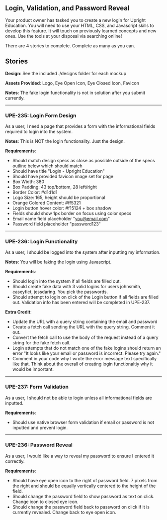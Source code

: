 ## Login, Validation, and Password Reveal

Your product owner has tasked you to create a new login for Upright Education. You will need to use your HTML, CSS, and Javascript skills to develop this feature. It will touch on previously learned concepts and new ones. Use the tools at your disposal via searching online!

There are 4 stories to complete. Complete as many as you can.

## Stories

**Design**: See the included ./designs folder for each mockup

**Assets Provided**: Logo, Eye Open Icon, Eye Closed Icon, Favicon

**Notes**: The fake login functionality is not in solution after you submit currently.

---

### UPE-235: Login Form Design

As a user, I need a page that provides a form with the informational fields required to login into the system.

**Notes**: This is NOT the login functionality. Just the design.

**Requirements**:
- Should match design specs as close as possible outside of the specs outline below which should match
- Should have title "Login - Upright Education"
- Should have provided favicon image set for page
- Box Width: 380
- Box Padding: 43 top/bottom, 28 left/right
- Border Color: #d1d1d1
- Logo Size: 165, height should be proportional
- Orange Colored Content: #ff5321
- Login button hover color: #f15124 + box shadow
- Fields should show 1px border on focus using color specs
- Email name field placeholder "you@email.com"
- Password field placeholder "password123"

---

### UPE-236: Login Functionality

As a user, I should be logged into the system after inputting my information.

**Notes**: You will be faking the login using Javascript.

**Requirements**:
- Should login into the system if all fields are filled out.
- Should create fake data with 3 valid logins for users johnsmith, caseyfict, jessdaring. You pick the passwords.
- Should attempt to login on click of the Login button if all fields are filled out. Validation info has been entered will be completed in UPE-237.

**Extra Credit**:
- Update the URL with a query string containing the email and password
- Create a fetch call sending the URL with the query string. Comment it out.
- Convert the fetch call to use the body of the request instead of a query string for the fake fetch call.
- Login attempts that do not match one of the fake logins should return an error "It looks like your email or password is incorrect. Please try again."
- Comment in your code why I wrote the error message text specifically like that. Think about the overall of creating login functionaltiy why it would be important.

---

### UPE-237: Form Validation

As a user, I should not be able to login unless all informational fields are inputted.

**Requirements**:
- Should use native browser form validation if email or password is not inputted and prevent login.

---

### UPE-236: Password Reveal

As a user, I would like a way to reveal my password to ensure I entered it correctly.

**Requirements**:
- Should have eye open icon to the right of password field. 7 pixels from the right and should be equally vertically centered to the height of the field.
- Should change the password field to show password as text on click. Change icon to closed eye icon.
- Should change the password field back to password on click if it is currently revealed. Change back to eye open icon.
